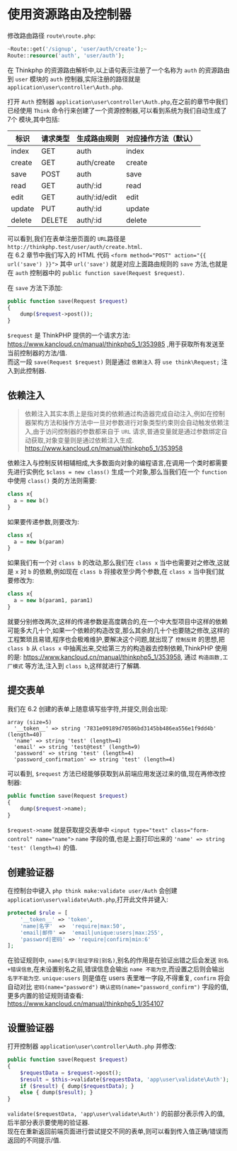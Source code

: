 # 使用资源路由及控制器

修改路由路径 `route\route.php`:

~~~~ php
~Route::get('/signup', 'user/auth/create');~
Route::resource('auth', 'user/auth');
~~~~

在 Thinkphp 的资源路由解析中,以上语句表示注册了一个名称为 `auth` 的资源路由到 `user` 模块的 `auth` 控制器,实际注册的路径就是 `application\user\controller\Auth.php`.  

打开 `Auth` 控制器 `application\user\controller\Auth.php`,在之前的章节中我们已经使用 `Think` 命令行来创建了一个资源控制器,可以看到系统为我们自动生成了 7个 模块,其中包括:

标识 | 请求类型 | 生成路由规则 | 对应操作方法（默认）
------------ | ------------- | ------------- | -------------
index | GET | auth | index
create | GET | auth/create | create
save | POST | auth | save
read | GET | auth/:id | read
edit | GET | auth/:id/edit | edit
update | PUT | auth/:id | update
delete | DELETE | auth/:id | delete

可以看到,我们在表单注册页面的 `URL`路径是 `http://thinkphp.test/user/auth/create.html`.  
在 6.2 章节中我们写入的 HTML 代码 `<form method="POST" action="{{ url('save') }}">` 其中 `url('save')` 就是对应上面路由规则的 `save` 方法,也就是在 `auth` 控制器中的 `public function save(Request $request)`.

在 `save` 方法下添加:

~~~~ php
public function save(Request $request)
{
    dump($request->post());
}
~~~~

`$request` 是 ThinkPHP 提供的一个请求方法: https://www.kancloud.cn/manual/thinkphp5_1/353985 ,用于获取所有发送至当前控制器的方法/值.  
而这一段 `save(Request $request)` 则是通过 `依赖注入` 将 `use think\Request;` 注入到此控制器.

## 依赖注入

> 依赖注入其实本质上是指对类的依赖通过构造器完成自动注入,例如在控制器架构方法和操作方法中一旦对参数进行对象类型约束则会自动触发依赖注入,由于访问控制器的参数都来自于 `URL` 请求,普通变量就是通过参数绑定自动获取,对象变量则是通过依赖注入生成. https://www.kancloud.cn/manual/thinkphp5_1/353958

依赖注入与控制反转相辅相成,大多数面向对象的编程语言,在调用一个类时都需要先进行实例化 `$class = new class()` 生成一个对象,那么当我们在一个 `function` 中使用 `class()` 类的方法则需要:

~~~~ php
class x{
  a = new b()
}
~~~~

如果要传递参数,则要改为:

~~~~ php
class x{
  a = new b(param)
}
~~~~

如果我们有一个对 `class b` 的改动,那么我们在 `class x` 当中也需要对之修改,这就是 `x` 对 `b` 的依赖,例如现在 `class b` 将接收至少两个参数,在 `class x` 当中我们就要修改为:

~~~~ php
class x{
  a = new b(param1, param1)
}
~~~~

就要分别修改两次,这样的传递参数是高度耦合的,在一个中大型项目中这样的依赖可能多大几十个,如果一个依赖的构造改变,那么其余的几十个也要随之修改,这样的工程繁琐且易错,程序也会极难维护,要解决这个问题,就出现了 `控制反转` 的思想,把 `class b` 从 `class x` 中抽离出来,交给第三方的构造器去控制依赖,ThinkPHP 使用的是: https://www.kancloud.cn/manual/thinkphp5_1/353958, 通过 `构造函数,工厂模式` 等方法,注入到 `class b`,这样就进行了解耦.

## 提交表单

我们在 6.2 创建的表单上随意填写些字符,并提交,则会出现:

~~~~ array
array (size=5)
  '__token__' => string '7831e09189d70586bd3145bb486ea556e1f9dd4b' (length=40)
  'name' => string 'test' (length=4)
  'email' => string 'test@test' (length=9)
  'password' => string 'test' (length=4)
  'password_confirmation' => string 'test' (length=4)
~~~~

可以看到, `$request` 方法已经能够获取到从前端应用发送过来的值,现在再修改控制器:

~~~~ php
public function save(Request $request)
{
    dump($request->name);
}
~~~~

`$request->name` 就是获取提交表单中 `<input type="text" class="form-control" name="name">` `name` 字段的值,也是上面打印出来的 `'name' => string 'test' (length=4)` 的值.

## 创建验证器

在控制台中键入 `php think make:validate user/Auth` 会创建 `application\user\validate\Auth.php`,打开此文件并键入:

~~~~ php
protected $rule = [
    '__token__' => 'token',
    'name|名字'  =>  'require|max:50',
    'email|邮件' =>  'email|unique:users|max:255',
    'password|密码' => 'require|confirm|min:6'
];
~~~~

在验证规则中, `name|名字(验证字段|别名)`,别名的作用是在验证出错之后会发送 `别名+错误信息`,在未设置别名之前,错误信息会输出 `name 不能为空`,而设置之后则会输出 `名字不能为空`. 
`unique:users` 则是值在 users 表里唯一字段,不得重复, `confirm` 将会自动对比 `密码(name="password")` `确认密码(name="password_confirm")` 字段的值,更多内置的验证规则请查看: https://www.kancloud.cn/manual/thinkphp5_1/354107  

## 设置验证器

打开控制器 `application\user\controller\Auth.php` 并修改:

~~~~ php
public function save(Request $request)
{
    $requestData = $request->post();
    $result = $this->validate($requestData, 'app\user\validate\Auth');
    if ($result) { dump($requestData); }
    else { dump($result); }
}
~~~~

`validate($requestData, 'app\user\validate\Auth')` 的前部分表示传入的值,后半部分表示要使用的验证器.  
现在在重新返回前端页面进行尝试提交不同的表单,则可以看到传入值正确/错误而返回的不同提示/值.